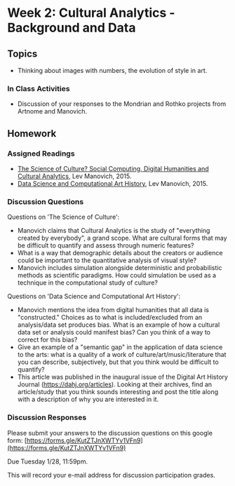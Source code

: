 # Week 2: Cultural Analytics - Background and Data

## Topics

* Thinking about images with numbers, the evolution of style in art.

### In Class Activities

* Discussion of your responses to the Mondrian and Rothko projects from Artnome and Manovich.

## Homework

### Assigned Readings

* [The Science of Culture? Social Computing, Digital Humanities and Cultural Analytics](http://manovich.net/content/04-projects/088-cultural-analytics-social-computing/cultural_analytics_article_final.pdf), Lev Manovich, 2015. 
* [Data Science and Computational Art History](http://manovich.net/content/04-projects/087-data-science/manovich_digital_art_history.pdf), Lev Manovich, 2015.

### Discussion Questions

Questions on 'The Science of Culture':
* Manovich claims that Cultural Analytics is the study of "everything created by everybody", a grand scope. What are cultural forms that may be difficult to quantify and assess through numeric features?
* What is a way that demographic details about the creators or audience could be important to the quantitative analysis of visual style?
* Manovich includes simulation alongside deterministic and probabilistic methods as scientific paradigms. How could simulation be used as a technique in the computational study of culture?

Questions on 'Data Science and Computational Art History':
- Manovich mentions the idea from digital humanities that all data is "constructed." Choices as to what is included/excluded from an analysis/data set produces bias. What is an example of how a cultural data set or analysis could manifest bias? Can you think of a way to correct for this bias?
- Give an example of a "semantic gap" in the application of data science to the arts: what is a quality of a work of culture/art/music/literature that you can describe, subjectively, but that you think would be difficult to quantify?
- This article was published in the inaugural issue of the Digital Art History Journal (https://dahj.org/articles). Looking at their archives, find an article/study that you think sounds interesting and post the title along with a description of why you are interested in it.

### Discussion Responses

Please submit your answers to the discussion questions on this google form: [https://forms.gle/KutZTJnXWTYv1VFn9](https://forms.gle/KutZTJnXWTYv1VFn9)

Due Tuesday 1/28, 11:59pm. 

This will record your e-mail address for discussion participation grades.

